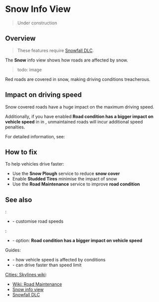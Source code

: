 # Snow Info View

> Under construction

## Overview

> These features require [Snowfall DLC](https://store.steampowered.com/app/420610/Cities_Skylines__Snowfall/).

The **Snow** info view shows how roads are affected by snow.

> todo: image

Red roads are covered in snow, making driving conditions treacherous.

## Impact on driving speed

Snow covered roads have a huge impact on the maximum driving speed.

Additionally, if you have enabled **Road condition has a bigger impact on vehicle speed**
in [](Gameplay.md) in [](Settings.md), unmaintained roads will incur additional speed penalties.

For detailed information, see: [](Road-Conditions.md)

## How to fix

To help vehicles drive faster:

* Use the **Snow Plough** service to reduce **snow cover**
* Enable **Studded Tires** [](City-and-District-Policies.md) minimise the impact of snow
* Use the **Road Maintenance** service to improve **road condition**

## See also

[](Toolbar.md):

* [](Speed-Limits.md) - customise road speeds

[](Settings.md):

* [](Gameplay.md) - option: **Road condition has a bigger impact on vehicle speed**

Guides:

* [](Road-Conditions.md) - how vehicle speed is affected by conditions
* [](Reckless-Drivers.md) - can drive faster than speed limit

[Cities: Skylines wiki](https://skylines.paradoxwikis.com/):

* [Wiki: Road Maintenance](https://skylines.paradoxwikis.com/Roads#Maintenance)
* [Snow info view](https://skylines.paradoxwikis.com/Info_views#Snow)
* [Snowfall DLC](https://store.steampowered.com/app/420610/Cities_Skylines__Snowfall/)